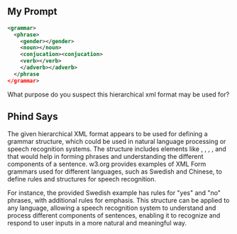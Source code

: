 ## My Prompt
~~~xml
<grammar>
  <phrase>
    <gender></gender>
    <noun></noun>
    <conjucation><conjucation>
    <verb></verb>
    </adverb></adverb>
  </phrase
</grammar>
~~~
What purpose do you suspect this hierarchical xml format may be used for?

## Phind Says
The given hierarchical XML format appears to be used for defining a grammar structure, which could be used in natural language processing or speech recognition systems. The structure includes elements like <gender>, <noun>, <conjucation>, <verb>, and <adverb> that would help in forming phrases and understanding the different components of a sentence. w3.org provides examples of XML Form grammars used for different languages, such as Swedish and Chinese, to define rules and structures for speech recognition.

For instance, the provided Swedish example has rules for "yes" and "no" phrases, with additional rules for emphasis. This structure can be applied to any language, allowing a speech recognition system to understand and process different components of sentences, enabling it to recognize and respond to user inputs in a more natural and meaningful way.
